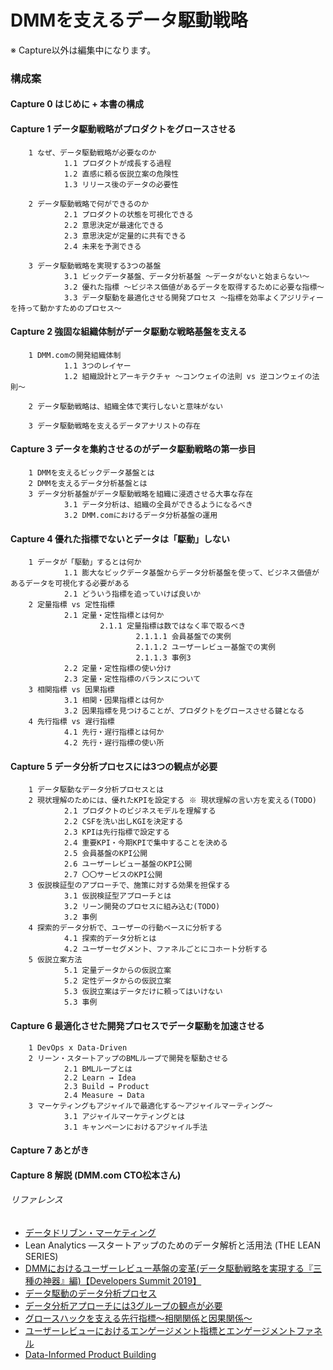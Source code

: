 # DMMを支えるデータ駆動戦略

※ Capture以外は編集中になります。


### 構成案

#### Capture 0 はじめに + 本書の構成

#### Capture 1 データ駆動戦略がプロダクトをグロースさせる
        1 なぜ、データ駆動戦略が必要なのか
                1.1 プロダクトが成長する過程
                1.2 直感に頼る仮説立案の危険性
                1.3 リリース後のデータの必要性

        2 データ駆動戦略で何ができるのか 
                2.1 プロダクトの状態を可視化できる
                2.2 意思決定が最速化できる
                2.3 意思決定が定量的に共有できる
                2.4 未来を予測できる
                
        3 データ駆動戦略を実現する3つの基盤
                3.1 ビックデータ基盤、データ分析基盤 〜データがないと始まらない〜
                3.2 優れた指標 〜ビジネス価値があるデータを取得するために必要な指標〜
                3.3 データ駆動を最適化させる開発プロセス 〜指標を効率よくアジリティーを持って動かすためのプロセス〜

#### Capture 2 強固な組織体制がデータ駆動な戦略基盤を支える
        1 DMM.comの開発組織体制
                1.1 3つのレイヤー
                1.2 組織設計とアーキテクチャ 〜コンウェイの法則 vs 逆コンウェイの法則〜
                
        2 データ駆動戦略は、組織全体で実行しないと意味がない
        
        3 データ駆動戦略を支えるデータアナリストの存在

#### Capture 3 データを集約させるのがデータ駆動戦略の第一歩目
        1 DMMを支えるビックデータ基盤とは
        2 DMMを支えるデータ分析基盤とは
        3 データ分析基盤がデータ駆動戦略を組織に浸透させる大事な存在
                3.1 データ分析は、組織の全員ができるようになるべき
                3.2 DMM.comにおけるデータ分析基盤の運用

#### Capture 4 優れた指標でないとデータは「駆動」しない
        1 データが「駆動」するとは何か
                1.1 膨大なビックデータ基盤からデータ分析基盤を使って、ビジネス価値があるデータを可視化する必要がある
                2.1 どういう指標を追っていけば良いか
        2 定量指標 vs 定性指標
                2.1 定量・定性指標とは何か
                        2.1.1 定量指標は数ではなく率で取るべき
                                2.1.1.1 会員基盤での実例
                                2.1.1.2 ユーザーレビュー基盤での実例
                                2.1.1.3 事例3
                2.2 定量・定性指標の使い分け
                2.3 定量・定性指標のバランスについて
        3 相関指標 vs 因果指標
                3.1 相関・因果指標とは何か
                3.2 因果指標を見つけることが、プロダクトをグロースさせる鍵となる
        4 先行指標 vs 遅行指標
                4.1 先行・遅行指標とは何か
                4.2 先行・遅行指標の使い所

#### Capture 5 データ分析プロセスには3つの観点が必要
        1 データ駆動なデータ分析プロセスとは
        2 現状理解のためには、優れたKPIを設定する ※ 現状理解の言い方を変える(TODO)
                2.1 プロダクトのビジネスモデルを理解する
                2.2 CSFを洗い出しKGIを決定する
                2.3 KPIは先行指標で設定する
                2.4 重要KPI・今期KPIで集中することを決める
                2.5 会員基盤のKPI公開
                2.6 ユーザーレビュー基盤のKPI公開
                2.7 〇〇サービスのKPI公開
        3 仮説検証型のアプローチで、施策に対する効果を担保する
                3.1 仮説検証型アプローチとは
                3.2 リーン開発のプロセスに組み込む(TODO)
                3.2 事例
        4 探索的データ分析で、ユーザーの行動ベースに分析する
                4.1 探索的データ分析とは
                4.2 ユーザーセグメント、ファネルごとにコホート分析する
        5 仮説立案方法
                5.1 定量データからの仮説立案
                5.2 定性データからの仮説立案
                5.3 仮説立案はデータだけに頼ってはいけない
                5.3 事例

#### Capture 6 最適化させた開発プロセスでデータ駆動を加速させる
        1 DevOps x Data-Driven
        2 リーン・スタートアップのBMLループで開発を駆動させる
                2.1 BMLループとは
                2.2 Learn → Idea
                2.3 Build → Product
                2.4 Measure → Data
        3 マーケティングもアジャイルで最適化する〜アジャイルマーティング〜
                3.1 アジャイルマーケティングとは
                3.1 キャンペーンにおけるアジャイル手法

#### Capture 7 あとがき

#### Capture 8 解説 (DMM.com CTO松本さん)

###### リファレンス
- [データドリブン・マーケティング](https://www.amazon.co.jp/dp/B071Y3JCM3/ref=dp-kindle-redirect?_encoding=UTF8&btkr=1)
- Lean Analytics ―スタートアップのためのデータ解析と活用法 (THE LEAN SERIES) 
- [DMMにおけるユーザーレビュー基盤の変革(データ駆動戦略を実現する『三種の神器』編)【Developers Summit 2019】](https://inside.dmm.com/entry/2019/02/19/devsumi-datadriven)
- [データ駆動のデータ分析プロセス](https://medium.com/i35-267/b52e75312667)
- [データ分析アプローチには3グループの観点が必要](https://medium.com/i35-267/7bf3aa6c1067)
- [グロースハックを支える先行指標〜相関関係と因果関係〜](https://medium.com/i35-267/45eab3e91d1)
- [ユーザーレビューにおけるエンゲージメント指標とエンゲージメントファネル](https://medium.com/i35-267/9fa4b793394d)
- [Data-Informed Product Building](https://medium.com/sequoia-capital/data-informed-product-building-1e509a5c4112)
